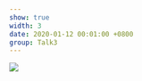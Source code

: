 ```yaml
---
show: true
width: 3
date: 2020-01-12 00:01:00 +0800
group: Talk3
---
```

<div>
<a href="/assets/images/etc/fb4.jpg" target="_blank">
    <img data-src="{{ '/assets/images/etc/fb4.jpg' | relative_url }}" class="lazy w-100 rounded-xl" src="{{ '/assets/images/empty_300x200.png' | relative_url }}">
</a>
</div>